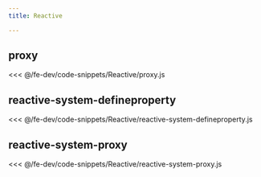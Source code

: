 ```yaml
---
title: Reactive

---
```


## proxy
<<< @/fe-dev/code-snippets/Reactive/proxy.js

## reactive-system-defineproperty
<<< @/fe-dev/code-snippets/Reactive/reactive-system-defineproperty.js

## reactive-system-proxy
<<< @/fe-dev/code-snippets/Reactive/reactive-system-proxy.js
